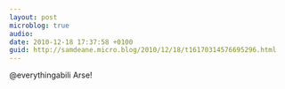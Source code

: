 ```yaml
---
layout: post
microblog: true
audio: 
date: 2010-12-18 17:37:58 +0100
guid: http://samdeane.micro.blog/2010/12/18/t16170314576695296.html
---
```

@everythingabili Arse!

